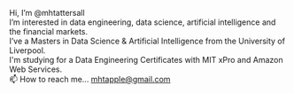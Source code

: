 Hi, I’m @mhtattersall  
I’m interested in data engineering, data science, artificial intelligence and the financial markets.  
I’ve a Masters in Data Science & Artificial Intelligence from the University of Liverpool.  
I'm studying for a Data Engineering Certificates with MIT xPro and Amazon Web Services.  
📫 How to reach me... mhtapple@gmail.com

<!---
mhtattersall/mhtattersall is a ✨ special ✨ repository because its `README.md` (this file) appears on your GitHub profile.
You can click the Preview link to take a look at your changes.
--->

